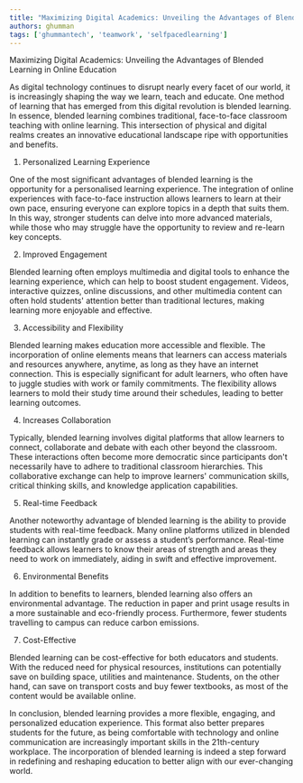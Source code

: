 ```yaml
---
title: "Maximizing Digital Academics: Unveiling the Advantages of Blended Learning in Online Education"  # Wrap the title in double quotes
authors: ghumman
tags: ['ghummantech', 'teamwork', 'selfpacedlearning']
---
```


Maximizing Digital Academics: Unveiling the Advantages of Blended Learning in Online Education
<!-- truncate -->

As digital technology continues to disrupt nearly every facet of our world, it is increasingly shaping the way we learn, teach and educate. One method of learning that has emerged from this digital revolution is blended learning. In essence, blended learning combines traditional, face-to-face classroom teaching with online learning. This intersection of physical and digital realms creates an innovative educational landscape ripe with opportunities and benefits.

1. Personalized Learning Experience

One of the most significant advantages of blended learning is the opportunity for a personalised learning experience. The integration of online experiences with face-to-face instruction allows learners to learn at their own pace, ensuring everyone can explore topics in a depth that suits them. In this way, stronger students can delve into more advanced materials, while those who may struggle have the opportunity to review and re-learn key concepts.

2. Improved Engagement

Blended learning often employs multimedia and digital tools to enhance the learning experience, which can help to boost student engagement. Videos, interactive quizzes, online discussions, and other multimedia content can often hold students' attention better than traditional lectures, making learning more enjoyable and effective.

3. Accessibility and Flexibility 

Blended learning makes education more accessible and flexible. The incorporation of online elements means that learners can access materials and resources anywhere, anytime, as long as they have an internet connection. This is especially significant for adult learners, who often have to juggle studies with work or family commitments. The flexibility allows learners to mold their study time around their schedules, leading to better learning outcomes.

4. Increases Collaboration 

Typically, blended learning involves digital platforms that allow learners to connect, collaborate and debate with each other beyond the classroom. These interactions often become more democratic since participants don't necessarily have to adhere to traditional classroom hierarchies. This collaborative exchange can help to improve learners' communication skills, critical thinking skills, and knowledge application capabilities.

5. Real-time Feedback 

Another noteworthy advantage of blended learning is the ability to provide students with real-time feedback. Many online platforms utilized in blended learning can instantly grade or assess a student’s performance. Real-time feedback allows learners to know their areas of strength and areas they need to work on immediately, aiding in swift and effective improvement.

6. Environmental Benefits 

In addition to benefits to learners, blended learning also offers an environmental advantage. The reduction in paper and print usage results in a more sustainable and eco-friendly process. Furthermore, fewer students travelling to campus can reduce carbon emissions.

7. Cost-Effective 

Blended learning can be cost-effective for both educators and students. With the reduced need for physical resources, institutions can potentially save on building space, utilities and maintenance. Students, on the other hand, can save on transport costs and buy fewer textbooks, as most of the content would be available online.

In conclusion, blended learning provides a more flexible, engaging, and personalized education experience. This format also better prepares students for the future, as being comfortable with technology and online communication are increasingly important skills in the 21th-century workplace. The incorporation of blended learning is indeed a step forward in redefining and reshaping education to better align with our ever-changing world.
